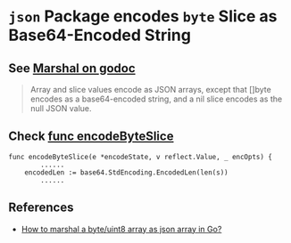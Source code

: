 # `json` Package encodes `byte` Slice as Base64-Encoded String

## See [Marshal on godoc](https://godoc.org/encoding/json#Marshal)

> Array and slice values encode as JSON arrays, except that []byte encodes as a base64-encoded string, and a nil slice encodes as the null JSON value.

## Check [func encodeByteSlice](https://github.com/golang/go/blob/release-branch.go1.14/src/encoding/json/encode.go#L819)
```
func encodeByteSlice(e *encodeState, v reflect.Value, _ encOpts) {
        ......
	encodedLen := base64.StdEncoding.EncodedLen(len(s))
        ......

```

## References
* [How to marshal a byte/uint8 array as json array in Go?](https://stackoverflow.com/questions/14177862/how-to-marshal-a-byte-uint8-array-as-json-array-in-go)
